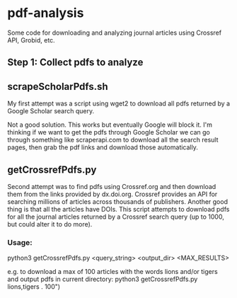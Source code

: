 # pdf-analysis
Some code for downloading and analyzing journal articles using Crossref API, Grobid, etc.

## Step 1: Collect pdfs to analyze

## scrapeScholarPdfs.sh

My first attempt was a script using wget2 to download all pdfs returned by a Google Scholar search query.

Not a good solution. This works but eventually Google will block it. I'm thinking if we want to get the pdfs through Google Scholar we can go through something like scraperapi.com to download all the search result pages, then grab the pdf links and download those automatically.

## getCrossrefPdfs.py

Second attempt was to find pdfs using Crossref.org and then download them from the links provided by dx.doi.org. Crossref provides an API for searching millions of articles across thousands of publishers. Another good thing is that all the articles have DOIs. This script attempts to download pdfs for all the journal articles returned by a Crossref search query (up to 1000, but could alter it to do more).

### Usage:

python3 getCrossrefPdfs.py <query_string> <output_dir> <MAX_RESULTS>

e.g. to download a max of 100 articles with the words lions and/or tigers and output pdfs in current directory:
python3 getCrossrefPdfs.py lions,tigers . 100")

## Step 2: Process pdfs with Grobid to get xmls

I used Grobid (https://github.com/kermitt2/grobid) and the accompanying python client (https://github.com/kermitt2/grobid_client_python) to turn all pdfs in xml files.

## Step 3: Summarizing data from xmls in a csv

## xml2csv.sh

A script to extract useful information (e.g. doi, title, date, abstract, language) from the xmls and store it in a csv that can then be analyzed.

### Usage:

python3 xml2csv.py <input_path> <output_path> [output_filename]

e.g. to parse xmls in ./papers and output a csv with the default name (summary.csv) in the current directory:
python3 xml2csv.py papers .

## Step 4: Analysis

## CoralAnalysis.ipynb

Just some initial ideas:

1) Find which Acropora species are in each article, rank the species by most commonly studied. Could be expanded to all genera.

2) Find which genes are in each article, rank genes by most commonly studied. A bit problematic because I think sometimes full protein names and official gene names aren't used verbatim. I took my list from Uniprot (https://www.uniprot.org/uniprot/?query=organism%3Aacropora&sort=score). Only used genes listed on Uniprot for Acropora, could be expanded to genes from all genera.

3) Sorting articles: I think the idea of TF-IDF distance is interesting, so I tried nearest-neighbor and K-mean models with turicreate. Doesn't do much on my test datasets but could be interesting if analyzing a lot of articles and/or the article fulltext.
